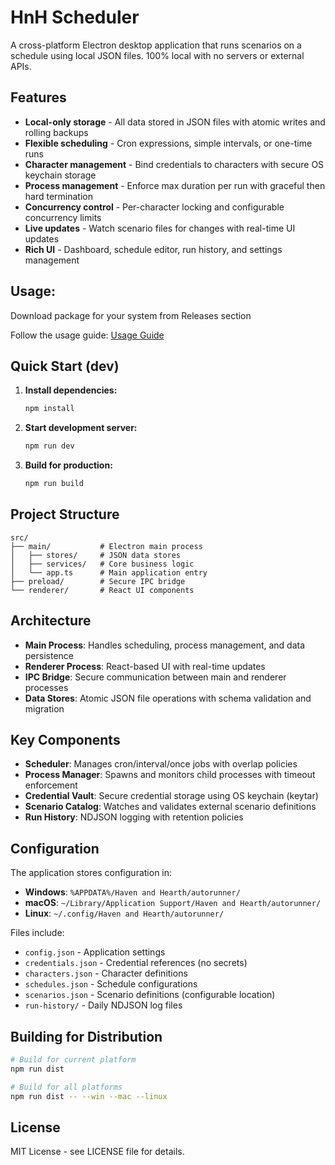 # HnH Scheduler

A cross-platform Electron desktop application that runs scenarios on a schedule using local JSON files. 100% local with no servers or external APIs.

## Features

- **Local-only storage** - All data stored in JSON files with atomic writes and rolling backups
- **Flexible scheduling** - Cron expressions, simple intervals, or one-time runs
- **Character management** - Bind credentials to characters with secure OS keychain storage
- **Process management** - Enforce max duration per run with graceful then hard termination
- **Concurrency control** - Per-character locking and configurable concurrency limits
- **Live updates** - Watch scenario files for changes with real-time UI updates
- **Rich UI** - Dashboard, schedule editor, run history, and settings management

## Usage:
Download package for your system from Releases section

Follow the usage guide: [Usage Guide](docs/starter-guide.md)

## Quick Start (dev)

1. **Install dependencies:**
   ```bash
   npm install
   ```

2. **Start development server:**
   ```bash
   npm run dev
   ```

3. **Build for production:**
   ```bash
   npm run build
   ```

## Project Structure

```
src/
├── main/           # Electron main process
│   ├── stores/     # JSON data stores
│   ├── services/   # Core business logic
│   └── app.ts      # Main application entry
├── preload/        # Secure IPC bridge
└── renderer/       # React UI components
```

## Architecture

- **Main Process**: Handles scheduling, process management, and data persistence
- **Renderer Process**: React-based UI with real-time updates
- **IPC Bridge**: Secure communication between main and renderer processes
- **Data Stores**: Atomic JSON file operations with schema validation and migration

## Key Components

- **Scheduler**: Manages cron/interval/once jobs with overlap policies
- **Process Manager**: Spawns and monitors child processes with timeout enforcement  
- **Credential Vault**: Secure credential storage using OS keychain (keytar)
- **Scenario Catalog**: Watches and validates external scenario definitions
- **Run History**: NDJSON logging with retention policies

## Configuration

The application stores configuration in:
- **Windows**: `%APPDATA%/Haven and Hearth/autorunner/`
- **macOS**: `~/Library/Application Support/Haven and Hearth/autorunner/`
- **Linux**: `~/.config/Haven and Hearth/autorunner/`

Files include:
- `config.json` - Application settings
- `credentials.json` - Credential references (no secrets)
- `characters.json` - Character definitions
- `schedules.json` - Schedule configurations
- `scenarios.json` - Scenario definitions (configurable location)
- `run-history/` - Daily NDJSON log files

## Building for Distribution

```bash
# Build for current platform
npm run dist

# Build for all platforms
npm run dist -- --win --mac --linux
```

## License

MIT License - see LICENSE file for details.